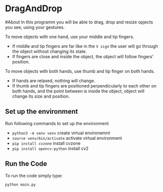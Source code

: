 # DragAndDrop

#About
In this programm you will be able to drag, drop and resize opjects you see, using your gestures.

To move objects with one hand, use your middle and tip fingers. 
- If middle and tip fingers are far like in the `V sign` the user will go through the object without changing its state. 
- If fingers are close and inside the object, the object will follow fingers' position.

To move objects with both hands, use thumb and tip finger on both hands.
- If hands are relaxed, nothing will change.
- If thumb and tip fingers are positioned perpendicularly to each other on both hands, and the point between is inside the object, object will change its size and position.  

## Set up the environment
Run following commands to set up the environment
- `python3 -m venv venv` create virtual environemnt
- `source venv/bin/activate` activate virtual environment
- `pip install cvzone` install cvzone
- `pip install opencv-python` install cv2

## Run the Code
To run the code simply type:
```
python main.py   
```
